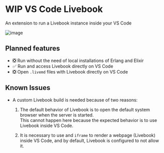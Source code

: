 # WIP VS Code Livebook

An extension to run a Livebook instance inside your VS Code

![image](https://user-images.githubusercontent.com/10376340/152652568-c6aea380-f633-4c88-b48e-ea7e5937e47a.png)


## Planned features

- ❎ Run without the need of local installations of Erlang and Elixir
- ✅ Run and access Livebook directly on VS Code
- ❎ Open `.livemd` files with Livebook directly on VS Code

## Known Issues

* A custom Livebook build is needed because of two reasons:  
    1. The default behavior of Livebook is to open the default system browser when the server is started.  
    This cannot happen here because the expected behavior is to use Livebook inside VS Code.

    2. It is necessary to use and `iframe` to render a webpage (Livebook) inside VS Code, and by default, Livebook is configured to not allow it.
